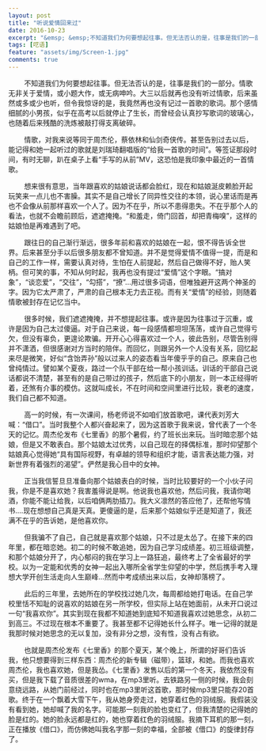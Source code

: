 ```yaml
---
layout: post
title: "听说爱情回来过"
date: 2016-10-23
excerpt: "&emsp; &emsp;不知道我们为何要想起往事。但无法否认的是，往事是我们的一部分。敏敏学妹给我分享了一首歌，一首情歌：毛阿敏的《相思》。很久以前听过这首歌，记得那时候还在读初二。蔡依林唱到：“爱是一种需要，一种缺乏，所以我们都喜欢情歌”。于是有关情歌的往事，历历浮上心头。"
tags: [呓语]
feature: "assets/img/Screen-1.jpg"
comments: true
---
```

&emsp; &emsp;不知道我们为何要想起往事。但无法否认的是，往事是我们的一部分。情歌无非关于爱情，或小题大作，或无病呻吟。大三以后就再也没有听过情歌，后来虽然或多或少也听，但令我惊讶的是，我竟然再也没有记过一首歌的歌词。那个感情细腻的小男孩，似乎在高考以后就停止了生长，而曾经会认真抄写歌词的玻璃心，也随着后来残酷的洗炼被敲打得支离破碎。


&emsp; &emsp;情歌，对我来说等同于周杰伦，蔡依林和仙剑奇侠传。甚至告别过去以后，能记得和她一起听过的歌就是刘瑞琦翻唱版的“给我一首歌的时间”。等签证那段时间，有时无聊，趴在桌子上看“手写的从前”MV，这恐怕是我印象中最近的一首情歌。

&emsp; &emsp;想来很有意思，当年跟喜欢的姑娘说话都会脸红，现在和姑娘涎皮赖脸开起玩笑来一点儿也不害臊。其实不是自己增长了同异性交往的本领，说心里话而是再也不会像从前那样喜欢一个人了。因为不在乎，所以不患得患失。不在乎那个人的看法，也就不会瞻前顾后，遮遮掩掩。“和羞走，倚门回首，却把青梅嗅”，这样的姑娘怕是再难遇到了吧。

&emsp; &emsp;跟往日的自己渐行渐远，很多年前和喜欢的姑娘在一起，恨不得告诉全世界。后来甚至分手以后很多朋友都不曾知道。并不是觉得爱情不值得一提，而是和自己的工作一样，需要认真对待，生怕在人前提起，然后自己做得不好，贻人笑柄。但可笑的事，不知从何时起，我再也没有提过“爱情”这个字眼。“搞对象”，“谈恋爱”，“交往”，“勾搭”，“撩”...用过很多词语，但唯独避开这两个神圣的字。因为它太严肃了，严肃的自己根本无力去正视。而有关“爱情”的经验，则随着情歌被封存在记忆当中。

&emsp; &emsp;很多时候，我们遮遮掩掩，并不想提起往事。或许是因为往事过于沉重，或许是因为自己太过傻逼。对于自己来说，每一段感情都坦坦荡荡，或许自己觉得亏欠，但没有辜负，更遑论欺骗。开开心心得喜欢过一个人，彼此告别，尽管告别得并不潇洒，但很感谢对方当时的陪伴。而回忆，则跟另外一个人没有关系，回忆起来尽是微笑，好似“含饴弄孙”般以过来人的姿态看当年傻乎乎的自己。原来自己也曾纯情过。譬如某个夏夜，路过一个队干部在给一帮小孩训话。训话的干部自己说话都说不清楚，甚至有的是自己带过的孩子，然后底下的小朋友，则一本正经得听着，还煞有介事的模仿。这就叫成长，不在时间和空间里进行比较，衰老的速度，我们自己都不知道。

&emsp; &emsp;高一的时候，有一次课间，杨老师说不如咱们放首歌吧，课代表刘芳大喊：“借口”。当时我整个人都兴奋起来了，因为这首歌于我来说，曾代表了一个冬天的记忆。周杰伦发布《七里香》的那个暑假，约了班长出来玩。当时暗恋那个姑娘，但是又不敢表白。那个姑娘太过优秀，以自己现在的择偶标准，那时仰望那个姑娘真心觉得她“具有国际视野，有卓越的领导和组织才能，语言表达能力强，对新世界有着强烈的渴望”。俨然是我心目中的女神。

&emsp; &emsp;正当我信誓旦旦准备向那个姑娘表白的时候，当时比较要好的一个小伙子问我，你是不是喜欢她？我害羞得说是啊。他说我也喜欢他，然后问我，我请你喝酒，你能不能让给我，以后咱俩两肋插刀。我大义凛然的答应他了，还帮他写情书....现在想想自己真是天真。更傻逼的是，后来那个姑娘似乎还是知道了，我还满不在乎的告诉她，是他喜欢你。

&emsp; &emsp;但我骗不了自己，自己就是喜欢那个姑娘，只不过是太怂了。在接下来的四年里，都在暗恋她。初二的时候不敢追她，因为自己学习成绩差。初三班级调整，和那个姑娘分开了，内心郁闷的我在学习上一路狂追，最终考上了全省最好的学校。以为一定能和优秀的女神一起出入哪所全省学生仰望的中学，然后携手考入理想大学开创生活走向人生巅峰...然而中考成绩出来以后，女神却落榜了。

&emsp; &emsp;此后的三年里，去她所在的学校找过她几次，每周都给她打电话。在自己学校里恬不知耻的说喜欢的姑娘在另一所学校，但实际上站在她面前，从未开口说过一句“我喜欢你”。其实到现在我都不知道她到底知不知道我喜欢过她思念，从初二到高三。不过现在根本不重要了。我甚至都不记得她长什么样子。唯一记得的就是我那时候对她思念的无以复加，没有非分之想，没有性，没有占有欲。

&emsp; &emsp;也就是周杰伦发布《七里香》的那个夏天，某个晚上，所谓的好哥们告诉我，他只想要得到三样东西：周杰伦的新专辑（磁带），篮球，和她。而我也喜欢周杰伦，我也喜欢她，但是我怂。《七里香》发售以后的第一个冬天，我依然没有买，但是我下载了音质很差的wma，在mp3里听。去铁路另一侧的时候，我会刻意绕远路，从她门前经过，同时也在mp3里听这首歌，那时候mp3里只能存20首歌。终于在一个飘着大雪下午，我从她身旁走过，她穿着红色的羽绒服。我假装没有看到她，她却喊了我的名字。可能那一刻我的脸也变红了，但我清楚的记得她的脸是红的。她的脸永远都是红的，她也穿着红色的羽绒服。我摘下耳机的那一刻，正在播放《借口》，而仿佛她叫我名字那一刻的幸福，全部被《借口》的旋律封存了。


